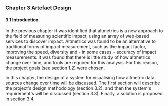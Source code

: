 ### Chapter 3 Artefact Design

#### 3.1 Introduction

In the previous chapter it was identified that altmetrics is a new approach to the field of measuring scientific impact, using an array of web-based services to discover impact. Altmetrics was found to be an alternative to traditional forms of impact measurement, such as the impact factor, improving the speed, diversity and - in some cases - accuracy of impact measurements. It was found that there is little study of how altmetrics change over time, and tools are required for this analysis. For this reason, the project goals (see section 1.2) were chosen.

In this chapter, the design of a system for visualising how altmetric data sources change over time will be discussed. The first section will describe the project's design methodology (section 3.2), and then the system's requirement's will be discussed (section 3.3). Finally, a solution is proposed in section 3.4.

